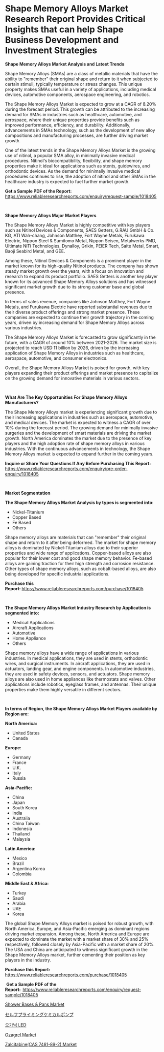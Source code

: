 <p><h1>Shape Memory Alloys Market Research Report Provides Critical Insights that can help Shape Business Development and Investment Strategies</h1></p><p><strong>Shape Memory Alloys Market Analysis and Latest Trends</strong></p>
<p><p>Shape Memory Alloys (SMAs) are a class of metallic materials that have the ability to "remember" their original shape and return to it when subjected to certain stimuli, typically temperature or stress changes. This unique property makes SMAs useful in a variety of applications, including medical devices, automotive components, aerospace engineering, and robotics.</p><p>The Shape Memory Alloys Market is expected to grow at a CAGR of 8.20% during the forecast period. This growth can be attributed to the increasing demand for SMAs in industries such as healthcare, automotive, and aerospace, where their unique properties provide benefits such as improved performance, efficiency, and durability. Additionally, advancements in SMAs technology, such as the development of new alloy compositions and manufacturing processes, are further driving market growth.</p><p>One of the latest trends in the Shape Memory Alloys Market is the growing use of nitinol, a popular SMA alloy, in minimally invasive medical procedures. Nitinol's biocompatibility, flexibility, and shape memory properties make it ideal for applications such as stents, guidewires, and orthodontic devices. As the demand for minimally invasive medical procedures continues to rise, the adoption of nitinol and other SMAs in the healthcare industry is expected to fuel further market growth.</p></p>
<p><strong>Get a Sample PDF of the Report:&nbsp;</strong> <a href="https://www.reliableresearchreports.com/enquiry/request-sample/1018405">https://www.reliableresearchreports.com/enquiry/request-sample/1018405</a></p>
<p>&nbsp;</p>
<p><strong>Shape Memory Alloys Major Market Players</strong></p>
<p><p>The Shape Memory Alloys Market is highly competitive with key players such as Nitinol Devices & Components, SAES Getters, G.RAU GmbH & Co. KG, ATI Wah-chang, Johnson Matthey, Fort Wayne Metals, Furukawa Electric, Nippon Steel & Sumitomo Metal, Nippon Seisen, Metalwerks PMD, Ultimate NiTi Technologies, Dynalloy, Grikin, PEIER Tech, Saite Metal, Smart, Baoji Seabird Metal, and GEE.</p><p>Among these, Nitinol Devices & Components is a prominent player in the market known for its high-quality Nitinol products. The company has shown steady market growth over the years, with a focus on innovation and research to expand its product portfolio. SAES Getters is another key player known for its advanced Shape Memory Alloys solutions and has witnessed significant market growth due to its strong customer base and global presence.</p><p>In terms of sales revenue, companies like Johnson Matthey, Fort Wayne Metals, and Furukawa Electric have reported substantial revenues due to their diverse product offerings and strong market presence. These companies are expected to continue their growth trajectory in the coming years, driven by increasing demand for Shape Memory Alloys across various industries.</p><p>The Shape Memory Alloys Market is forecasted to grow significantly in the future, with a CAGR of around 10% between 2021-2026. The market size is projected to reach USD 11 billion by 2026, driven by the increasing application of Shape Memory Alloys in industries such as healthcare, aerospace, automotive, and consumer electronics.</p><p>Overall, the Shape Memory Alloys Market is poised for growth, with key players expanding their product offerings and market presence to capitalize on the growing demand for innovative materials in various sectors.</p></p>
<p>&nbsp;</p>
<p><strong>What Are The Key Opportunities For Shape Memory Alloys Manufacturers?</strong></p>
<p><p>The Shape Memory Alloys market is experiencing significant growth due to their increasing applications in industries such as aerospace, automotive, and medical devices. The market is expected to witness a CAGR of over 10% during the forecast period. The growing demand for minimally invasive surgeries and the development of smart materials are driving the market growth. North America dominates the market due to the presence of key players and the high adoption rate of shape memory alloys in various industries. With the continuous advancements in technology, the Shape Memory Alloys market is expected to expand further in the coming years.</p></p>
<p><strong>Inquire or Share Your Questions If Any Before Purchasing This Report:</strong> <a href="https://www.reliableresearchreports.com/enquiry/pre-order-enquiry/1018405">https://www.reliableresearchreports.com/enquiry/pre-order-enquiry/1018405</a></p>
<p>&nbsp;</p>
<p><strong>Market Segmentation</strong></p>
<p><strong>The Shape Memory Alloys Market Analysis by types is segmented into:</strong></p>
<p><ul><li>Nickel-Titanium</li><li>Copper Based</li><li>Fe Based</li><li>Others</li></ul></p>
<p><p>Shape memory alloys are materials that can "remember" their original shape and return to it after being deformed. The market for shape memory alloys is dominated by Nickel-Titanium alloys due to their superior properties and wide range of applications. Copper-based alloys are also popular for their lower cost and good shape memory behavior. Fe-based alloys are gaining traction for their high strength and corrosion resistance. Other types of shape memory alloys, such as cobalt-based alloys, are also being developed for specific industrial applications.</p></p>
<p><strong>Purchase this Report:&nbsp;</strong><a href="https://www.reliableresearchreports.com/purchase/1018405">https://www.reliableresearchreports.com/purchase/1018405</a></p>
<p>&nbsp;</p>
<p><strong>The Shape Memory Alloys Market Industry Research by Application is segmented into:</strong></p>
<p><ul><li>Medical Applications</li><li>Aircraft Applications</li><li>Automotive</li><li>Home Appliance</li><li>Others</li></ul></p>
<p><p>Shape memory alloys have a wide range of applications in various industries. In medical applications, they are used in stents, orthodontic wires, and surgical instruments. In aircraft applications, they are used in actuators, landing gear, and engine components. In automotive industries, they are used in safety devices, sensors, and actuators. Shape memory alloys are also used in home appliances like thermostats and valves. Other applications include robotics, eyeglass frames, and antennas. Their unique properties make them highly versatile in different sectors.</p></p>
<p>&nbsp;</p>
<p><strong>In terms of Region, the Shape Memory Alloys Market Players available by Region are:</strong></p>
<p>
    <p> <strong> North America: </strong>
        <ul>
            <li>United States</li>
            <li>Canada</li>
        </ul>
        </p> 
    <p> <strong> Europe: </strong>
        <ul>
            <li>Germany</li>
            <li>France</li>
            <li>U.K.</li>
            <li>Italy</li>
            <li>Russia</li>
        </ul>
        </p> 
    <p> <strong> Asia-Pacific: </strong>
        <ul>
            <li>China</li>
            <li>Japan</li>
            <li>South Korea</li>
            <li>India</li>
            <li>Australia</li>
            <li>China Taiwan</li>
            <li>Indonesia</li>
            <li>Thailand</li>
            <li>Malaysia</li>
        </ul>
        </p> 
    <p> <strong> Latin America: </strong>
        <ul>
            <li>Mexico</li>
            <li>Brazil</li>
            <li>Argentina Korea</li>
            <li>Colombia</li>
        </ul>
        </p> 
    <p> <strong> Middle East & Africa: </strong>
        <ul>
            <li>Turkey</li>
            <li>Saudi</li>
            <li>Arabia</li>
            <li>UAE</li>
            <li>Korea</li>
        </ul>
    </p>
    </p>
<p><p>The global Shape Memory Alloys market is poised for robust growth, with North America, Europe, and Asia-Pacific emerging as dominant regions driving market expansion. Among these, North America and Europe are expected to dominate the market with a market share of 30% and 25% respectively, followed closely by Asia-Pacific with a market share of 20%. The USA and China are anticipated to witness significant growth in the Shape Memory Alloys market, further cementing their position as key players in the industry.</p></p>
<p><strong>Purchase this Report: </strong><a href="https://www.reliableresearchreports.com/purchase/1018405">https://www.reliableresearchreports.com/purchase/1018405</a></p>
<p>&nbsp;<strong>Get a Sample PDF of the Report:&nbsp;&nbsp;</strong><a href="https://www.reliableresearchreports.com/enquiry/request-sample/1018405">https://www.reliableresearchreports.com/enquiry/request-sample/1018405</a></p>
<p><strong></strong></p>
<p><p><a href="https://github.com/jerrycopelandthomaswsqd8q/Market-Research-Report-List-1/blob/main/shower-bases-pans-market.md">Shower Bases & Pans Market</a></p><p><a href="https://github.com/jkjreqjscoxx7/Market-Research-Report-List-1/blob/main/2203533189509.md">セルフプライミングケミカルポンプ</a></p><p><a href="https://github.com/nuekbpymrrz5/Market-Research-Report-List-1/blob/main/6496110189324.md">오가닉 LED</a></p><p><a href="https://issuu.com/reportprime-2/docs/ozagrel-market-size-2030.pptx">Ozagrel Market</a></p><p><a href="https://issuu.com/reportprime-2/docs/zalcitabinecas-7481-89-2-market-size-2030.pptx">Zalcitabine(CAS 7481-89-2) Market</a></p></p>